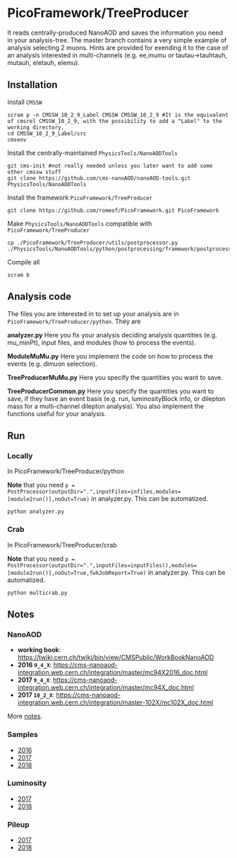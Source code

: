 # PicoFramework/TreeProducer
It reads centrally-produced NanoAOD and saves the information you need in your analysis-tree.
The master branch contains a very simple example of analysis selecting 2 muons. 
Hints are provided for exending it to the case of an analysis interested in multi-channels (e.g. ee,mumu or tautau->tauhtauh, mutauh, eletauh, elemu).

## Installation
Install `CMSSW`
```
scram p -n CMSSW_10_2_9_Label CMSSW CMSSW_10_2_9 #It is the equivalent of cmsrel CMSSW_10_2_9, with the possibility to add a "Label" to the working directory.
cd CMSSW_10_2_9_Label/src
cmsenv
```

Install the centrally-maintained `PhysicsTools/NanoAODTools`
```
git cms-init #not really needed unless you later want to add some other cmssw stuff
git clone https://github.com/cms-nanoAOD/nanoAOD-tools.git PhysicsTools/NanoAODTools
```

Install the framework `PicoFramework/TreeProducer`
```
git clone https://github.com/romeof/PicoFramework.git PicoFramework
```

Make `PhysicsTools/NanoAODTools` compatible with `PicoFramework/TreeProducer`
```
cp ./PicoFramework/TreeProducer/utils/postprocessor.py ./PhysicsTools/NanoAODTools/python/postprocessing/framework/postprocessor.py
```

Compile all
```
scram b 
```

## Analysis code
The files you are interested in to set up your analysis are in `PicoFramework/TreeProducer/python`. They are

**analyzer.py**
Here you fix your analysis deciding analysis quantities (e.g. mu_minPt), input files, and modules (how to process the events). 

**ModuleMuMu.py**
Here you implement the code on how to process the events (e.g. dimuon selection).

**TreeProducerMuMu.py**
Here you specify the quantities you want to save.

**TreeProducerCommon.py**
Here you specify the quantities you want to save, if they have an event basis (e.g. run, luminosityBlock info, or dilepton mass for a multi-channel dilepton analysis).
You also implement the functions useful for your analysis.

## Run

### Locally
In PicoFramework/TreeProducer/python

**Note** that you need `p = PostProcessor(outputDir=".",inputFiles=infiles,modules=[module2run()],noOut=True)` in analyzer.py. This can be automatized.
```
python analyzer.py
```

### Crab
In PicoFramework/TreeProducer/crab

**Note** that you need `p = PostProcessor(outputDir=".",inputFiles=inputFiles(),modules=[module2run()],noOut=True,fwkJobReport=True)` in analyzer.py. This can be automatized.
```
python multicrab.py
```


## Notes

### NanoAOD

* **working book**: https://twiki.cern.ch/twiki/bin/view/CMSPublic/WorkBookNanoAOD
* **2016 `9_4_X`**: https://cms-nanoaod-integration.web.cern.ch/integration/master/mc94X2016_doc.html
* **2017 `9_4_X`**: https://cms-nanoaod-integration.web.cern.ch/integration/master/mc94X_doc.html
* **2017 `10_2_X`**: https://cms-nanoaod-integration.web.cern.ch/integration/master-102X/mc102X_doc.html

More [notes](https://www.evernote.com/l/Ac8PKYGpaJxJArj4eng5ed95_wvpzwSNTgc).

### Samples

* [2016](https://www.evernote.com/l/Ac9nVeF2tcdJI7R-is1KPT2Ukv7A260zNX0)
* [2017](https://www.evernote.com/l/Ac8WfL3Mzx1MrKdm1LfIOl-F-j7NeScPKxs)
* [2018](https://www.evernote.com/l/Ac9yyi7wtg9LaYgxOIz11jFyzLV0ztkemtE)

### Luminosity

* [2017](https://ineuteli.web.cern.ch/ineuteli/lumi/2017/)
* [2018](https://ineuteli.web.cern.ch/ineuteli/lumi/2018/)

### Pileup 

* [2017](https://ineuteli.web.cern.ch/ineuteli/pileup/2017/)
* [2018](https://ineuteli.web.cern.ch/ineuteli/pileup/2018/)
